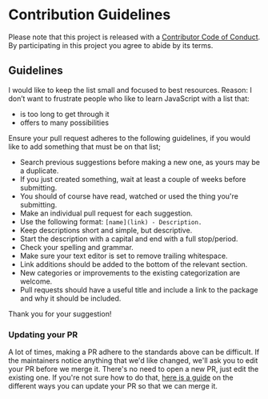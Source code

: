 # Contribution Guidelines

Please note that this project is released with a [Contributor Code of Conduct](code-of-conduct.md). By participating in this project you agree to abide by its terms.

## Guidelines

I would like to keep the list small and focused to best resources. Reason: I don’t want to frustrate people who like to learn JavaScript with a list that:

- is too long to get through it
- offers to many possibilities

Ensure your pull request adheres to the following guidelines, if you would like to add something that must be on that list;

- Search previous suggestions before making a new one, as yours may be a duplicate.
- If you just created something, wait at least a couple of weeks before submitting.
- You should of course have read, watched or used the thing you're submitting.
- Make an individual pull request for each suggestion.
- Use the following format: `[name](link) - Description.`
- Keep descriptions short and simple, but descriptive.
- Start the description with a capital and end with a full stop/period.
- Check your spelling and grammar.
- Make sure your text editor is set to remove trailing whitespace.
- Link additions should be added to the bottom of the relevant section.
- New categories or improvements to the existing categorization are welcome.
- Pull requests should have a useful title and include a link to the package and why it should be included.

Thank you for your suggestion!

### Updating your PR

A lot of times, making a PR adhere to the standards above can be difficult. If the maintainers notice anything that we'd like changed, we'll ask you to edit your PR before we merge it. There's no need to open a new PR, just edit the existing one. If you're not sure how to do that, [here is a guide](https://github.com/RichardLitt/docs/blob/master/amending-a-commit-guide.md) on the different ways you can update your PR so that we can merge it.

